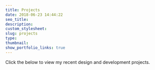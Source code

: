 ```yaml
---
title: Projects
date: 2018-06-23 14:44:22
seo_title:
description:
custom_stylesheet:
slug: projects
type:
thumbnail:
show_portfolio_links: true
---
```

Click the below to view my recent design and development projects.
